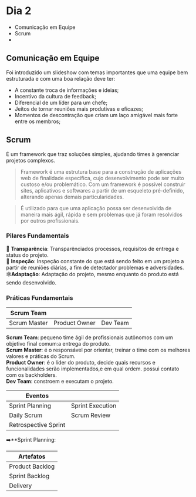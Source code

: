 # Dia 2 

- Comunicação em Equipe
- Scrum
-

## Comunicação em Equipe
Foi introduzido um slideshow com temas importantes que uma equipe bem estruturada e com uma boa relação deve ter:
- A constante troca de informações e ideias;
- Incentivo da cultura de feedback;
- Diferencial de um líder para um chefe;
- Jeitos de tornar reuniões mais produtivas e eficazes;
- Momentos de descontração que criam um laço amigável mais forte entre os membros;

## Scrum
É um framework que traz soluções simples, ajudando times à gerenciar projetos complexos.

> Framework é uma estrutura base para a construção de aplicações web de finalidade específica, cujo desenvolvimento pode ser muito custoso e/ou problemático. Com um framework é possível construir sites, aplicativos e softwares a partir de um esqueleto pré-definido, alterando apenas demais particularidades. <br/>

> É utilizado para que uma aplicação possa ser desenvolvida de maneira mais ágil, rápida e sem problemas que já foram resolvidos por outros profissionais.

### Pilares Fundamentais
📖 **Transparência**: Transparênciados processos, requisitos de entrega e status do projeto.<br/>
🔎 **Inspeção**: Inspeção constante do que está sendo feito em um projeto a partir de reuniões diárias, a fim de detectador problemas e adversidades.<br/>
🕸**Adaptação**: Adaptação do projeto, mesmo enquanto do produto está sendo desenvolvido.


### Práticas Fundamentais
| Scrum Team   |              |         |
|--------------|--------------|---------|
|Scrum Master  |Product Owner | Dev Team| 

**Scrum Team**: pequeno time ágil de profissionais autônomos com um objetivo final comum:a entrega do produto.<br/>
**Scrum Master**:  é o responsável por orientar, treinar o time com os melhores valores e práticas do Scrum. <br/>
**Product Owner**: é o líder do produto, decide quais recursos e funcionalidades serão implementados,e em qual ordem. possui contato com  os backholders.<br/>
**Dev Team**: constroem e executam o projeto.<br/>

|Eventos                   |                 |
|--------------------------|-----------------|
|Sprint Planning           |Sprint Execution | 
|Daily Scrum               |Scrum Review     |
|Retrospective Sprint      |                 |

➡️**Sprint Planning:

| Artefatos     |    
|---------------|
|Product Backlog|
|Sprint Backlog |
|Delivery       |
